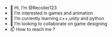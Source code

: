 - 👋 Hi, I’m @Recoiler123
- 👀 I’m interested in games and animation
- 🌱 I’m currently learning c++,unity and python
- 💞️ I’m looking to collaborate on game designing
- 📫 How to reach me ?

<!---
Recoiler123/Recoiler123 is a ✨ special ✨ repository because its `README.md` (this file) appears on your GitHub profile.
You can click the Preview link to take a look at your changes.
--->
